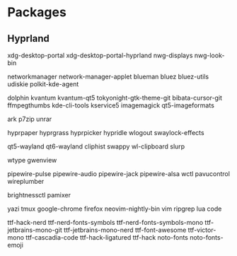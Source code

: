 # Packages

## Hyprland

xdg-desktop-portal
xdg-desktop-portal-hyprland
nwg-displays
nwg-look-bin

networkmanager
network-manager-applet
blueman
bluez
bluez-utils
udiskie
polkit-kde-agent

dolphin
kvantum
kvantum-qt5
tokyonight-gtk-theme-git
bibata-cursor-git
ffmpegthumbs
kde-cli-tools
kservice5
imagemagick
qt5-imageformats

ark
p7zip
unrar

hyprpaper
hyprgrass
hyprpicker
hypridle
wlogout
swaylock-effects

qt5-wayland
qt6-wayland
cliphist
swappy
wl-clipboard
slurp

wtype
gwenview

pipewire-pulse
pipewire-audio
pipewire-jack
pipewire-alsa
wctl
pavucontrol
wireplumber

brightnessctl
pamixer

yazi
tmux
google-chrome
firefox
neovim-nightly-bin
vim
ripgrep
lua
code

ttf-hack-nerd
ttf-nerd-fonts-symbols
ttf-nerd-fonts-symbols-mono
ttf-jetbrains-mono-git
ttf-jetbrains-mono-nerd
ttf-font-awesome
ttf-victor-mono
ttf-cascadia-code
ttf-hack-ligatured
ttf-hack
noto-fonts
noto-fonts-emoji
